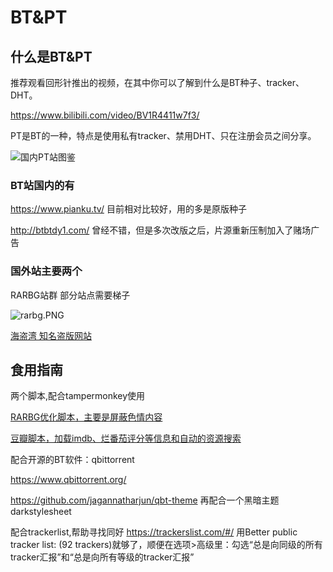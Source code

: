 # BT&PT

## 什么是BT&PT

推荐观看回形针推出的视频，在其中你可以了解到什么是BT种子、tracker、DHT。

https://www.bilibili.com/video/BV1R4411w7f3/

PT是BT的一种，特点是使用私有tracker、禁用DHT、只在注册会员之间分享。

![国内PT站图鉴](https://i.loli.net/2020/04/21/ZEdBRHMaorTsQ5V.jpg)

### BT站国内的有
https://www.pianku.tv/ 目前相对比较好，用的多是原版种子

http://btbtdy1.com/ 曾经不错，但是多次改版之后，片源重新压制加入了赌场广告

### 国外站主要两个

RARBG站群 部分站点需要梯子

![rarbg.PNG](https://i.loli.net/2020/04/21/D1oaEn9q2JsABNh.png)

[海盗湾 知名盗版网站](https://piratebay.live/)

## 食用指南
两个脚本,配合tampermonkey使用

[RARBG优化脚本，主要是屏蔽色情内容](https://greasyfork.org/en/scripts/380386-rarbg-advanced-filters-no-porn-edition)

[豆瓣脚本，加载imdb、烂番茄评分等信息和自动的资源搜索](https://greasyfork.org/en/scripts/329484-%E8%B1%86%E7%93%A3%E8%B5%84%E6%BA%90%E4%B8%8B%E8%BD%BD%E5%A4%A7%E5%B8%88-1%E7%A7%92%E6%90%9E%E5%AE%9A%E8%B1%86%E7%93%A3%E7%94%B5%E5%BD%B1-%E9%9F%B3%E4%B9%90-%E5%9B%BE%E4%B9%A6%E4%B8%8B%E8%BD%BD)

配合开源的BT软件：qbittorrent

https://www.qbittorrent.org/

https://github.com/jagannatharjun/qbt-theme 再配合一个黑暗主题darkstylesheet

配合trackerlist,帮助寻找同好 https://trackerslist.com/#/
用Better public tracker list: (92 trackers)就够了，顺便在选项>高级里：勾选“总是向同级的所有tracker汇报”和“总是向所有等级的tracker汇报”


